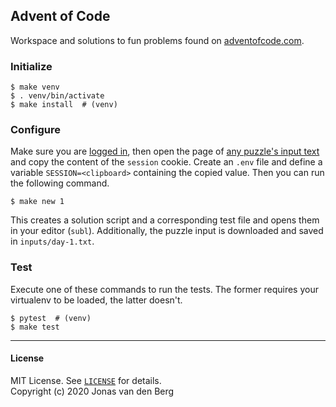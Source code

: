 ## Advent of Code

Workspace and solutions to fun problems found on [adventofcode.com](https://adventofcode.com/).

### Initialize

```
$ make venv
$ . venv/bin/activate
$ make install  # (venv)
```

### Configure

Make sure you are [logged in](https://adventofcode.com/auth/login), then open the page of [any puzzle's input text](https://adventofcode.com/2020/day/1/input) and copy the content of the `session` cookie. Create an `.env` file and define a variable `SESSION=<clipboard>` containing the copied value. Then you can run the following command.

```
$ make new 1
```

This creates a solution script and a corresponding test file and opens them in your editor (`subl`). Additionally, the puzzle input is downloaded and saved in `inputs/day-1.txt`.

### Test

Execute one of these commands to run the tests. The former requires your virtualenv to be loaded, the latter doesn't.

```
$ pytest  # (venv)
$ make test
```

---

#### License

MIT License. See [`LICENSE`](/LICENSE) for details.  
Copyright (c) 2020 Jonas van den Berg
